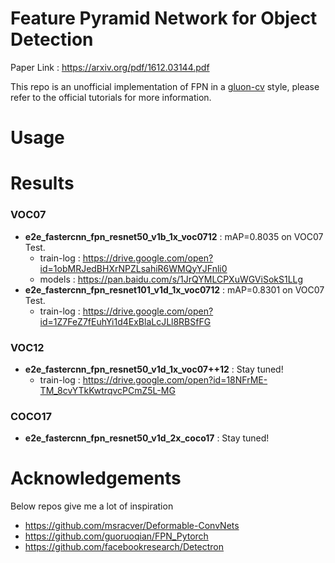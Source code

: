 # Feature Pyramid Network for Object Detection
Paper Link : https://arxiv.org/pdf/1612.03144.pdf

This repo is an unofficial implementation of FPN in a [gluon-cv](https://github.com/dmlc/gluon-cv) style, please refer to the official tutorials for more information.

# Usage


# Results
### VOC07
* **e2e_fastercnn_fpn_resnet50_v1b_1x_voc0712** : mAP=0.8035 on VOC07 Test.
  * train-log : https://drive.google.com/open?id=1obMRJedBHXrNPZLsahiR6WMQyYJFnli0
  * models : https://pan.baidu.com/s/1JrQYMLCPXuWGViSokS1LLg
* **e2e_fastercnn_fpn_resnet101_v1d_1x_voc0712** : mAP=0.8301 on VOC07 Test.
  * train-log : https://drive.google.com/open?id=1Z7FeZ7fEuhYi1d4ExBlaLcJLl8RBSfFG
### VOC12
* **e2e_fastercnn_fpn_resnet50_v1d_1x_voc07++12** : Stay tuned!
  * train-log : https://drive.google.com/open?id=18NFrME-TM_8cvYTkKwtrqvcPCmZ5L-MG
### COCO17
* **e2e_fastercnn_fpn_resnet50_v1d_2x_coco17** : Stay tuned!

# Acknowledgements
Below repos give me a lot of inspiration
* https://github.com/msracver/Deformable-ConvNets
* https://github.com/guoruoqian/FPN_Pytorch
* https://github.com/facebookresearch/Detectron
